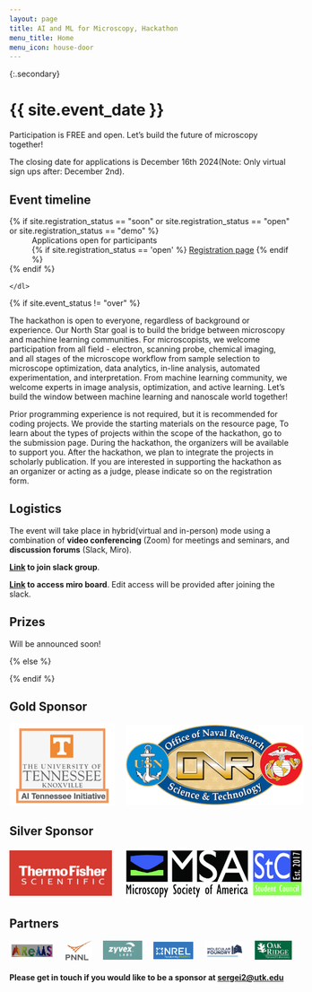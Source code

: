 ```yaml
---
layout: page
title: AI and ML for Microscopy, Hackathon
menu_title: Home
menu_icon: house-door
---
```


{:.secondary}
# {{ site.event_date }}

<div class="lead" markdown="1">
Participation is FREE and open. Let’s build the future of microscopy together!

The closing date for applications is December 16th 2024(Note: Only virtual sign ups after: December 2nd).



</div>

<div class="aside">
    <div id="countdown" class="text-center"></div>
    <h2><i class="bi bi-calendar3"></i> Event timeline</h2>
    <dl>
        {% if site.registration_status == "soon" or site.registration_status == "open" or site.registration_status == "demo" %}
            <dd>
                Applications open for participants<br>
                {% if site.registration_status == 'open' %}
                    <a href="{{ site.baseurl }}{% link registration.md %}" class="btn">Registration page</a>
                {% endif %}
            </dd>
        {% endif %}

    </dl>
</div>

{% if site.event_status != "over" %}




The hackathon is open to everyone, regardless of background or experience. Our North Star goal is to build the bridge between microscopy and machine learning communities. For microscopists, we welcome participation from all field - electron, scanning probe, chemical imaging, and all stages of the microscope workflow from sample selection to microscope optimization, data analytics, in-line analysis, automated experimentation, and interpretation. From machine learning community, we welcome experts in image analysis, optimization, and active learning. Let’s build the window between machine learning and nanoscale world together!

Prior programming experience is not required, but it is recommended for coding projects. We provide the starting materials on the resource page, To learn about the types of projects within the scope of the hackathon, go to the submission page.  During the hackathon, the organizers will be available to support you. After the hackathon, we plan to integrate the projects in scholarly publication. If you are interested in supporting the hackathon as an organizer or acting as a judge, please indicate so on the registration form.

## Logistics

The event will take place in hybrid(virtual and in-person) mode using a combination of **video conferencing** (Zoom) for meetings and seminars, and **discussion forums** (Slack, Miro).

**[Link](https://join.slack.com/t/mic-hackathon/shared_invite/zt-2t3ftu8vr-cnXAfhxZ1wdvkOzUo4_1~w) to join slack group**.


**[Link](https://miro.com/app/board/uXjVLN06K4Y=/?share_link_id=419763633861) to access miro board**. Edit access will be provided after joining the slack. 


## Prizes

Will be announced soon! 

{% else %}

{% endif %}

##  Gold Sponsor 

<div style="display: flex; align-items: center; justify-content: center;">
    <a href="https://research.utk.edu/oried/research-innovation-initiatives/ai-tennessee-initiative/">
        <img src="./assets/ai_tenn_logo.png" alt="AI Tennessee Initiative" style="width:230px; margin-right: 20px;">
    </a>
    <a href="https://www.onr.navy.mil/">
        <img src="./assets/ONR.png" alt="Office of Naval Research" style="width:400px; margin-left: 20px;">
    </a>
</div>

## Silver Sponsor
<div style="display: flex; align-items: center; justify-content: center;">
    <a href="https://www.thermofisher.com/">
        <img src="./assets/tf_logo.png" alt="ThermoFisher scientific" style="width:250px;">
    </a>
    <a href="https://microscopy.org/the-student-council-stc">
        <img src="./assets/msa.png" alt="Microscopy society of America" style="width:420px; margin-left: 20px;">
    </a>
</div>


## Partners

<div style="display: flex; align-items: center; justify-content: center; gap: 20px;">
    <a href="https://www.pnnl.gov/">
        <img src="./assets/arems.jpg" alt="Pacific Northwest National Laboratory" style="width:340px;">
    </a>
    <a href="https://www.pnnl.gov/">
        <img src="./assets/pnnl_logo.jpg" alt="Pacific Northwest National Laboratory" style="width:200px;">
    </a>
    <a href="https://www.zyvexlabs.com/">
        <img src="./assets/zyvex_logo.png" alt="Zyvex Labs" style="width:300px;">
    </a>
    <a href="https://www.nrel.gov/">
        <img src="./assets/nrel_logo.png" alt="National Renewable Energy Laboratory" style="width:300px;">
    </a>
    <a href="https://foundry.lbl.gov/">
        <img src="./assets/mf_logo.png" alt="The Molecular Foundry" style="width:300px;">
    </a>
    <a href="https://www.ornl.gov/">
        <img src="./assets/ornl_logo.png" alt="Oak Ridge National Laboratory" style="width:280px;">
    </a>
</div>


#### Please get in touch if you would like to be a sponsor at [sergei2@utk.edu](mailto:sergei2@utk.edu)